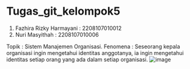 # Tugas_git_kelompok5
 1. Fazhira Rizky Harmayani : 2208107010012
 2. Nuri Masyithah          : 2208107010006

 Topik    : Sistem Manajemen Organisasi.
 Fenomena : Seseorang kepala organisasi ingin mengetahui identitas anggotanya, ia ingin 
            mengetahui identitas setiap orang yang ada dalam setiap organisasi.
 ![image](https://github.com/nurimasyithah/Tugas_git_kelompok5/assets/131990558/a6393e35-7245-4bbf-9006-fb86c8dc24f1)
